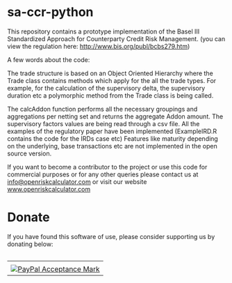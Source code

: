 # sa-ccr-python

This repository contains a prototype implementation of the Basel III Standardized Approach for Counterparty Credit Risk Management. (you can view the regulation here: http://www.bis.org/publ/bcbs279.htm)

A few words about the code:

The trade structure is based on an Object Oriented Hierarchy where the Trade class contains methods which apply for the all the trade types. For example, for the calculation of the supervisory delta, the supervisory duration etc a polymorphic method from the Trade class is being called.

The calcAddon function performs all the necessary groupings and aggregations per netting set and returns the aggregate Addon amount.
The supervisory factors values are being read through a csv file.
All the examples of the regulatory paper have been implemented (ExampleIRD.R contains the code for the IRDs case etc)
Features like maturity depending on the underlying, base transactions etc are not implemented in the open source version.

If you want to become a contributor to the project or use this code for commercial purposes or for any other queries please contact us at info@openriskcalculator.com or visit our website www.openriskcalculator.com

# Donate 

If you have found this software of use, please consider supporting us by donating below:

<table border="0" cellpadding="10" cellspacing="0" align="left"><tr><td align="left"></td></tr><tr><td align="left"><a href="https://www.paypal.com/cgi-bin/webscr?cmd=_s-xclick&hosted_button_id=SRBWEQJYJ8QM4&source=url" title="Donate via Paypal" onclick="javascript:window.open('https://www.paypal.com/webapps/mpp/paypal-popup','WIPaypal','toolbar=no, location=no, directories=no, status=no, menubar=no, scrollbars=yes, resizable=yes, width=1060, height=700');"><img src="https://www.paypalobjects.com/webstatic/mktg/logo/AM_SbyPP_mc_vs_dc_ae.jpg" border="0" alt="PayPal Acceptance Mark"></a></td></tr></table>


